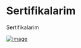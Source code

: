# Sertifikalarim
Sertifikalarim

[![image](https://r.resimlink.com/JpQI4b.jpg)](https://resimlink.com/JpQI4b)
